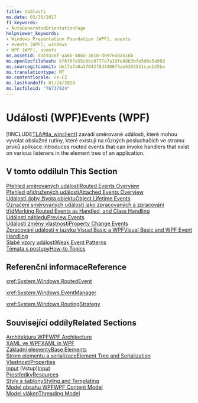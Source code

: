 ```yaml
---
title: Události
ms.date: 03/30/2017
f1_keywords:
- AutoGeneratedOrientationPage
helpviewer_keywords:
- Windows Presentation Foundation [WPF], events
- events [WPF], windows
- WPF [WPF], events
ms.assetid: d3b93c6f-aa6b-486d-a010-d097ea8a516b
ms.openlocfilehash: bf6f67e55c0bc0777a7a19fe88b3bfe5d6e5a98d
ms.sourcegitcommit: de17a7a0a37042f0d4406f5ae5393531caeb25ba
ms.translationtype: MT
ms.contentlocale: cs-CZ
ms.lasthandoff: 01/24/2020
ms.locfileid: "76737924"
---
```

# <a name="events-wpf"></a><span data-ttu-id="7b805-102">Události (WPF)</span><span class="sxs-lookup"><span data-stu-id="7b805-102">Events (WPF)</span></span>
[!INCLUDE[TLA#tla_winclient](../../../../includes/tlasharptla-winclient-md.md)] <span data-ttu-id="7b805-103">zavádí směrované události, které mohou vyvolat obslužné rutiny, které existují na různých posluchačích ve stromu prvků aplikace.</span><span class="sxs-lookup"><span data-stu-id="7b805-103">introduces routed events that can invoke handlers that exist on various listeners in the element tree of an application.</span></span>  
  
## <a name="in-this-section"></a><span data-ttu-id="7b805-104">V tomto oddílu</span><span class="sxs-lookup"><span data-stu-id="7b805-104">In This Section</span></span>  
 [<span data-ttu-id="7b805-105">Přehled směrovaných událostí</span><span class="sxs-lookup"><span data-stu-id="7b805-105">Routed Events Overview</span></span>](routed-events-overview.md)  
 [<span data-ttu-id="7b805-106">Přehled přidružených událostí</span><span class="sxs-lookup"><span data-stu-id="7b805-106">Attached Events Overview</span></span>](attached-events-overview.md)  
 [<span data-ttu-id="7b805-107">Události doby života objektu</span><span class="sxs-lookup"><span data-stu-id="7b805-107">Object Lifetime Events</span></span>](object-lifetime-events.md)  
 [<span data-ttu-id="7b805-108">Označení směrovaných událostí jako zpracovaných a zpracování tříd</span><span class="sxs-lookup"><span data-stu-id="7b805-108">Marking Routed Events as Handled, and Class Handling</span></span>](marking-routed-events-as-handled-and-class-handling.md)  
 [<span data-ttu-id="7b805-109">Události náhledu</span><span class="sxs-lookup"><span data-stu-id="7b805-109">Preview Events</span></span>](preview-events.md)  
 [<span data-ttu-id="7b805-110">Události změny vlastnosti</span><span class="sxs-lookup"><span data-stu-id="7b805-110">Property Change Events</span></span>](property-change-events.md)  
 [<span data-ttu-id="7b805-111">Zpracování událostí v jazyku Visual Basic a WPF</span><span class="sxs-lookup"><span data-stu-id="7b805-111">Visual Basic and WPF Event Handling</span></span>](visual-basic-and-wpf-event-handling.md)  
 [<span data-ttu-id="7b805-112">Slabé vzory událostí</span><span class="sxs-lookup"><span data-stu-id="7b805-112">Weak Event Patterns</span></span>](weak-event-patterns.md)  
 [<span data-ttu-id="7b805-113">Témata s postupy</span><span class="sxs-lookup"><span data-stu-id="7b805-113">How-to Topics</span></span>](events-how-to-topics.md)  
  
## <a name="reference"></a><span data-ttu-id="7b805-114">Referenční informace</span><span class="sxs-lookup"><span data-stu-id="7b805-114">Reference</span></span>  
 <xref:System.Windows.RoutedEvent>  
  
 <xref:System.Windows.EventManager>  
  
 <xref:System.Windows.RoutingStrategy>  
  
## <a name="related-sections"></a><span data-ttu-id="7b805-115">Související oddíly</span><span class="sxs-lookup"><span data-stu-id="7b805-115">Related Sections</span></span>  
 [<span data-ttu-id="7b805-116">Architektura WPF</span><span class="sxs-lookup"><span data-stu-id="7b805-116">WPF Architecture</span></span>](wpf-architecture.md)  
  [<span data-ttu-id="7b805-117">XAML ve WPF</span><span class="sxs-lookup"><span data-stu-id="7b805-117">XAML in WPF</span></span>](xaml-in-wpf.md)  
  [<span data-ttu-id="7b805-118">Základní elementy</span><span class="sxs-lookup"><span data-stu-id="7b805-118">Base Elements</span></span>](base-elements.md)  
  [<span data-ttu-id="7b805-119">Strom elementu a serializace</span><span class="sxs-lookup"><span data-stu-id="7b805-119">Element Tree and Serialization</span></span>](element-tree-and-serialization.md)  
  [<span data-ttu-id="7b805-120">Vlastnosti</span><span class="sxs-lookup"><span data-stu-id="7b805-120">Properties</span></span>](properties-wpf.md)  
  <span data-ttu-id="7b805-121">[Input](input-wpf.md) (Vstup)</span><span class="sxs-lookup"><span data-stu-id="7b805-121">[Input](input-wpf.md)</span></span>  
  [<span data-ttu-id="7b805-122">Prostředky</span><span class="sxs-lookup"><span data-stu-id="7b805-122">Resources</span></span>](resources-wpf.md)  
  [<span data-ttu-id="7b805-123">Styly a šablony</span><span class="sxs-lookup"><span data-stu-id="7b805-123">Styling and Templating</span></span>](../../../desktop-wpf/fundamentals/styles-templates-overview.md)  
  [<span data-ttu-id="7b805-124">Model obsahu WPF</span><span class="sxs-lookup"><span data-stu-id="7b805-124">WPF Content Model</span></span>](../controls/wpf-content-model.md)  
  [<span data-ttu-id="7b805-125">Model vláken</span><span class="sxs-lookup"><span data-stu-id="7b805-125">Threading Model</span></span>](threading-model.md)
